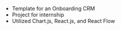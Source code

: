 * Template for an Onboarding CRM
* Project for internship
* Utilized Chart.js, React.js, and React Flow
